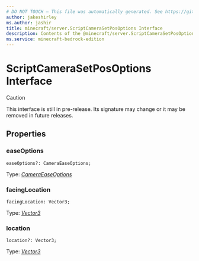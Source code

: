 ```yaml
---
# DO NOT TOUCH — This file was automatically generated. See https://github.com/mojang/minecraftapidocsgenerator to modify descriptions, examples, etc.
author: jakeshirley
ms.author: jashir
title: minecraft/server.ScriptCameraSetPosOptions Interface
description: Contents of the @minecraft/server.ScriptCameraSetPosOptions class.
ms.service: minecraft-bedrock-edition
---
```

# ScriptCameraSetPosOptions Interface

> [!CAUTION]
> This interface is still in pre-release.  Its signature may change or it may be removed in future releases.

## Properties

### **easeOptions**
`easeOptions?: CameraEaseOptions;`

Type: [*CameraEaseOptions*](CameraEaseOptions.md)

### **facingLocation**
`facingLocation: Vector3;`

Type: [*Vector3*](Vector3.md)

### **location**
`location?: Vector3;`

Type: [*Vector3*](Vector3.md)
